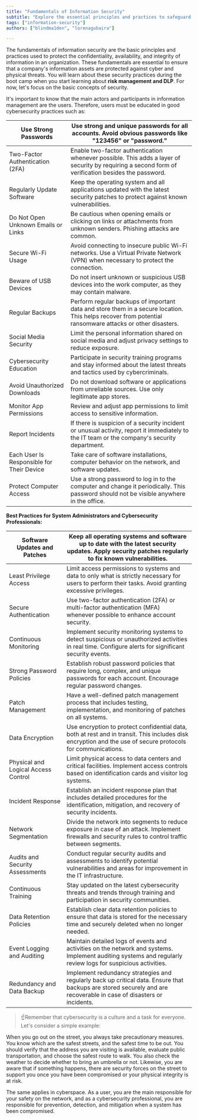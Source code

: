 ```yaml
---
title: "Fundamentals of Information Security"
subtitle: "Explore the essential principles and practices to safeguard information confidentiality, availability, and integrity in organizations. Learn about user-centric security practices, best practices for system administrators, and the cultural aspect of cybersecurity."
tags: ["information-security"]
authors: ["blindma1den", "lorenagubaira"]

---
```


The fundamentals of information security are the basic principles and practices used to protect the confidentiality, availability, and integrity of information in an organization. These fundamentals are essential to ensure that a company's information assets are protected against cyber and physical threats. You will learn about these security practices during the boot camp when you start learning about **risk management and DLP**. For now, let's focus on the basic concepts of security.

It's important to know that the main actors and participants in information management are the users. Therefore, users must be educated in good cybersecurity practices such as:

| Use Strong Passwords | Use strong and unique passwords for all accounts. Avoid obvious passwords like "123456" or "password." |
| --- | --- |
| Two-Factor Authentication (2FA) | Enable two-factor authentication whenever possible. This adds a layer of security by requiring a second form of verification besides the password. |
| Regularly Update Software | Keep the operating system and all applications updated with the latest security patches to protect against known vulnerabilities. |
| Do Not Open Unknown Emails or Links | Be cautious when opening emails or clicking on links or attachments from unknown senders. Phishing attacks are common. |
| Secure Wi-Fi Usage | Avoid connecting to insecure public Wi-Fi networks. Use a Virtual Private Network (VPN) when necessary to protect the connection. |
| Beware of USB Devices | Do not insert unknown or suspicious USB devices into the work computer, as they may contain malware. |
| Regular Backups | Perform regular backups of important data and store them in a secure location. This helps recover from potential ransomware attacks or other disasters. |
| Social Media Security | Limit the personal information shared on social media and adjust privacy settings to reduce exposure. |
| Cybersecurity Education | Participate in security training programs and stay informed about the latest threats and tactics used by cybercriminals. |
| Avoid Unauthorized Downloads | Do not download software or applications from unreliable sources. Use only legitimate app stores. |
| Monitor App Permissions | Review and adjust app permissions to limit access to sensitive information. |
| Report Incidents | If there is suspicion of a security incident or unusual activity, report it immediately to the IT team or the company's security department. |
| Each User Is Responsible for Their Device | Take care of software installations, computer behavior on the network, and software updates. |
| Protect Computer Access | Use a strong password to log in to the computer and change it periodically. This password should not be visible anywhere in the office. |

**Best Practices for System Administrators and Cybersecurity Professionals:**

| Software Updates and Patches | Keep all operating systems and software up to date with the latest security updates. Apply security patches regularly to fix known vulnerabilities. |
| --- | --- |
| Least Privilege Access | Limit access permissions to systems and data to only what is strictly necessary for users to perform their tasks. Avoid granting excessive privileges. |
| Secure Authentication | Use two-factor authentication (2FA) or multi-factor authentication (MFA) whenever possible to enhance account security. |
| Continuous Monitoring | Implement security monitoring systems to detect suspicious or unauthorized activities in real time. Configure alerts for significant security events. |
| Strong Password Policies | Establish robust password policies that require long, complex, and unique passwords for each account. Encourage regular password changes. |
| Patch Management | Have a well-defined patch management process that includes testing, implementation, and monitoring of patches on all systems. |
| Data Encryption | Use encryption to protect confidential data, both at rest and in transit. This includes disk encryption and the use of secure protocols for communications. |
| Physical and Logical Access Control | Limit physical access to data centers and critical facilities. Implement access controls based on identification cards and visitor log systems. |
| Incident Response | Establish an incident response plan that includes detailed procedures for the identification, mitigation, and recovery of security incidents. |
| Network Segmentation | Divide the network into segments to reduce exposure in case of an attack. Implement firewalls and security rules to control traffic between segments. |
| Audits and Security Assessments | Conduct regular security audits and assessments to identify potential vulnerabilities and areas for improvement in the IT infrastructure. |
| Continuous Training | Stay updated on the latest cybersecurity threats and trends through training and participation in security communities. |
| Data Retention Policies | Establish clear data retention policies to ensure that data is stored for the necessary time and securely deleted when no longer needed. |
| Event Logging and Auditing | Maintain detailed logs of events and activities on the network and systems. Implement auditing systems and regularly review logs for suspicious activities. |
| Redundancy and Data Backup | Implement redundancy strategies and regularly back up critical data. Ensure that backups are stored securely and are recoverable in case of disasters or incidents. |

> ☝Remember that cybersecurity is a culture and a task for everyone. Let's consider a simple example:

When you go out on the street, you always take precautionary measures. You know which are the safest streets, and the safest time to be out. You should verify that the address you are visiting is available, evaluate public transportation, and choose the safest route to walk. You also check the weather to decide whether to bring an umbrella or not. Likewise, you are aware that if something happens, there are security forces on the street to support you once you have been compromised or your physical integrity is at risk.

The same applies in cyberspace. As a user, you are the main responsible for your safety on the network, and as a cybersecurity professional, you are responsible for prevention, detection, and mitigation when a system has been compromised.
